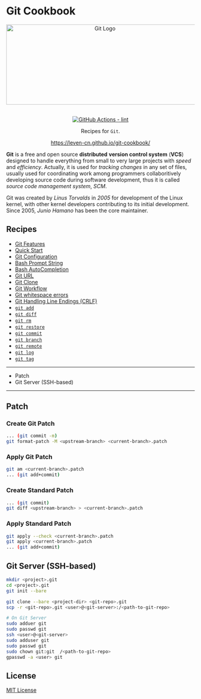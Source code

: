 # Git Cookbook

<section align="center">
  <img src="https://leven-cn.github.io/git-cookbook/img/git-logo.png"
    alt="Git Logo" width="512" height="214" style="text-align:center;" title="Git Logo">
  <br><br>
  <p>
    <a href="https://github.com/leven-cn/git-cookbook/actions/workflows/lint.yml">
      <img src="https://github.com/leven-cn/git-cookbook/actions/workflows/lint.yml/badge.svg"
      alt="GitHub Actions - lint" style="max-width:100%;">
    </a>
  </p>
  <p>Recipes for <code>Git</code>.</p>
  <p><a href="https://leven-cn.github.io/git-cookbook/">https://leven-cn.github.io/git-cookbook/</a></p>
</section>

**Git** is a free and open source **distributed** **version control system** (**VCS**) designed
to handle everything from small to very large projects with *speed* and *efficiency*.
Actually, it is used for *tracking changes* in any set of files,
usually used for coordinating work among programmers collaboritively developing source code
during software development, thus it is called *source code management system*, *SCM*.

Git was created by *Linus Torvalds* in *2005* for development of the Linux kernel,
with other kernel developers contributing to its initial development.
Since 2005, *Junio Hamano* has been the core maintainer.

## Recipes

- [Git Features](https://leven-cn.github.io/git-cookbook/recipes/features)
- [Quick Start](https://leven-cn.github.io/git-cookbook/recipes/quickstart)
- [Git Configuration](https://leven-cn.github.io/git-cookbook/recipes/git_config)
- [Bash Prompt String](https://leven-cn.github.io/git-cookbook/recipes/bash_prompt)
- [Bash AutoCompletion](https://leven-cn.github.io/git-cookbook/recipes/bash_autocompletion)
- [Git URL](https://leven-cn.github.io/git-cookbook/recipes/git_url)
- [Git Clone](https://leven-cn.github.io/git-cookbook/recipes/git_clone)
- [Git Workflow](https://leven-cn.github.io/git-cookbook/recipes/git_workflow)
- [Git whitespace errors](https://leven-cn.github.io/git-cookbook/recipes/git_whitespace_errors)
- [Git Handling Line Endings (CRLF)](https://leven-cn.github.io/git-cookbook/recipes/git_line_endings)
- [`git add`](https://leven-cn.github.io/git-cookbook/recipes/git_add)
- [`git diff`](https://leven-cn.github.io/git-cookbook/recipes/git_diff)
- [`git rm`](https://leven-cn.github.io/git-cookbook/recipes/git_rm)
- [`git restore`](https://leven-cn.github.io/git-cookbook/recipes/git_restore)
- [`git commit`](https://leven-cn.github.io/git-cookbook/recipes/git_commit)
- [`git branch`](https://leven-cn.github.io/git-cookbook/recipes/git_branch)
- [`git remote`](https://leven-cn.github.io/git-cookbook/recipes/git_remote)
- [`git log`](https://leven-cn.github.io/git-cookbook/recipes/git_log)
- [`git tag`](https://leven-cn.github.io/git-cookbook/recipes/git_tag)

***

- Patch
- Git Server (SSH-based)

***

## Patch

### Create Git Patch

```bash
... (git commit -m)
git format-patch -M <upstream-branch> <current-branch>.patch
```

### Apply Git Patch

```bash
git am <current-branch>.patch
... (git add+commit)
```

### Create Standard Patch

```bash
... (git commit)
git diff <upstream-branch> > <current-branch>.patch
```

### Apply Standard Patch

```bash
git apply --check <current-branch>.patch
git apply <current-branch>.patch
... (git add+commit)
```

## Git Server (SSH-based)

```bash
mkdir <project>.git
cd <project>.git
git init --bare

git clone --bare <project-dir> <git-repo>.git
scp -r <git-repo>.git <user>@<git-server>:/<path-to-git-repo>

# On Git Server
sudo adduer git
sudo passwd git
ssh <user>@<git-server>
sudo adduser git
sudo passwd git
sudo chown git:git  /<path-to-git-repo>
gpasswd -a <user> git
```

## License

[MIT License](https://github.com/leven-cn/git-cookbook/blob/main/LICENSE)
